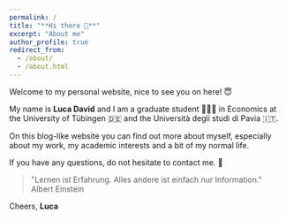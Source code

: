 ```yaml
---
permalink: /
title: "**Hi there 👋**"
excerpt: "About me"
author_profile: true
redirect_from: 
  - /about/
  - /about.html
---
```


Welcome to my personal website, nice to see you on here! 😇

My name is **Luca David** and I am a graduate student 👨🏼‍🎓 in Economics at the University of Tübingen 🇩🇪 and the Università degli studi di Pavia 🇮🇹.

On this blog-like website you can find out more about myself, especially about my work, my academic interests and a bit of my normal life. 

If you have any questions, do not hesitate to contact me. 📧

> "Lernen ist Erfahrung. Alles andere ist einfach nur Information." <br />
> Albert Einstein

Cheers, **Luca**
